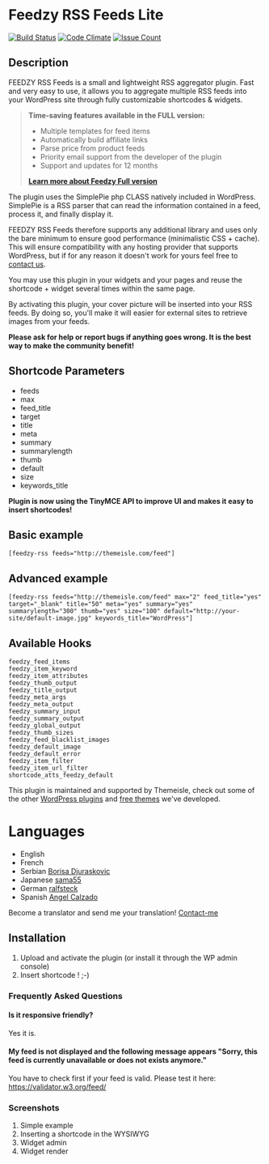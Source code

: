 # Feedzy RSS Feeds Lite
[![Build Status](https://api.travis-ci.org/Codeinwp/feedzy-rss-feeds.svg?branch=development)](https://travis-ci.org/Codeinwp/feedzy-rss-feeds)
[![Code Climate](https://codeclimate.com/github/Codeinwp/feedzy-rss-feeds/badges/gpa.svg)](https://codeclimate.com/github/Codeinwp/feedzy-rss-feeds)
[![Issue Count](https://codeclimate.com/github/Codeinwp/feedzy-rss-feeds/badges/issue_count.svg)](https://codeclimate.com/github/Codeinwp/feedzy-rss-feeds)

## Description
FEEDZY RSS Feeds is a small and lightweight RSS aggregator plugin. Fast and very easy to use, it allows you to aggregate multiple RSS feeds into your WordPress site through fully customizable shortcodes & widgets.

> **Time-saving features available in the FULL version:**
>
> * Multiple templates for feed items
> * Automatically build affiliate links
> * Parse price from product feeds
> * Priority email support from the developer of the plugin
> * Support and updates for 12 months
>
> **[Learn more about Feedzy Full version]( https://themeisle.com/plugins/feedzy-rss-feeds-lite/ )**

The plugin uses the SimplePie php CLASS natively included in WordPress. SimplePie is a RSS parser that can read the information contained in a feed, process it, and finally display it.

FEEDZY RSS Feeds therefore supports any additional library and uses only the bare minimum to ensure good performance (minimalistic CSS + cache). This will ensure compatibility with any hosting provider that supports WordPress, but if for any reason it doesn't work for yours feel free to <a href="http://themeisle.com/contact/" rel="nofollow">contact us</a>.

You may use this plugin in your widgets and your pages and reuse the shortcode + widget several times within the same page.

By activating this plugin, your cover picture will be inserted into your RSS feeds. By doing so, you'll make it will easier for external sites to retrieve images from your feeds.

**Please ask for help or report bugs if anything goes wrong. It is the best way to make the community benefit!**

## Shortcode Parameters

* feeds
* max
* feed_title
* target
* title
* meta
* summary
* summarylength
* thumb
* default
* size
* keywords_title

**Plugin is now using the TinyMCE API to improve UI and makes it easy to insert shortcodes!**


## Basic example
```
[feedzy-rss feeds="http://themeisle.com/feed"]
```


## Advanced example

```
[feedzy-rss feeds="http://themeisle.com/feed" max="2" feed_title="yes" target="_blank" title="50" meta="yes" summary="yes" summarylength="300" thumb="yes" size="100" default="http://your-site/default-image.jpg" keywords_title="WordPress"]
```


## Available Hooks

```
feedzy_feed_items
feedzy_item_keyword
feedzy_item_attributes
feedzy_thumb_output
feedzy_title_output
feedzy_meta_args
feedzy_meta_output
feedzy_summary_input
feedzy_summary_output
feedzy_global_output
feedzy_thumb_sizes
feedzy_feed_blacklist_images
feedzy_default_image
feedzy_default_error
feedzy_item_filter
feedzy_item_url_filter
shortcode_atts_feedzy_default
```

This plugin is maintained and supported by Themeisle, check out some of the other <a href="http://themeisle.com/wordpress-plugins/" rel="nofollow">WordPress plugins</a> and <a href="http://themeisle.com/wordpress-themes/free/" rel="nofollow">free themes</a> we've developed.

# Languages

* English
* French
* Serbian [Borisa Djuraskovic](http://www.webhostinghub.com/ "Borisa Djuraskovic")
* Japanese [sama55](http://askive.cmsbox.jp/ "sama55")
* German [ralfsteck](https://profiles.wordpress.org/ralfsteck/ "ralfsteck")
* Spanish [Angel Calzado](http://sintaxisweb.es "Angel Calzado")

Become a translator and send me your translation! [Contact-me](http://themeisle.com/contact "Contact")

## Installation

1. Upload and activate the plugin (or install it through the WP admin console)
2. Insert shortcode ! ;-)

### Frequently Asked Questions

#### Is it responsive friendly?

Yes it is.

#### My feed is not displayed and the following message appears "Sorry, this feed is currently unavailable or does not exists anymore."

You have to check first if your feed is valid. Please test it here: https://validator.w3.org/feed/


### Screenshots

1. Simple example
2. Inserting a shortcode in the WYSIWYG
3. Widget admin
4. Widget render
